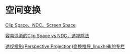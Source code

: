 # 空间变换

[Clip Space、NDC、Screen Space](https://www.jianshu.com/p/4f25623366ff)

[容易混淆的Clip Space vs NDC，透视除法](https://zhuanlan.zhihu.com/p/392472435)

[透视投影(Perspective Projection)变换推导_linuxheik的专栏](https://blog.csdn.net/linuxheik/article/details/78969526)